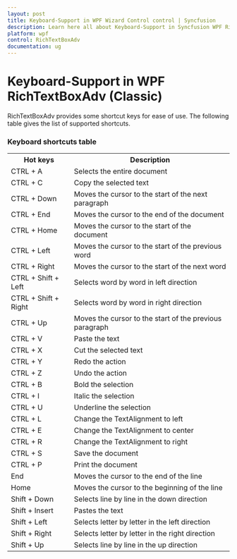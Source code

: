 ```yaml
---
layout: post
title: Keyboard-Support in WPF Wizard Control control | Syncfusion
description: Learn here all about Keyboard-Support in Syncfusion WPF RichTextBoxAdv (Classic) control, its elements and more.
platform: wpf
control: RichTextBoxAdv
documentation: ug
---
```


# Keyboard-Support in WPF RichTextBoxAdv (Classic)

RichTextBoxAdv provides some shortcut keys for ease of use. The following table gives the list of supported shortcuts. 



### Keyboard shortcuts table

<table>
<tr>
<th>
Hot keys</th><th>
Description</th></tr>
<tr>
<td>
CTRL + A</td><td>
Selects the entire document</td></tr>
<tr>
<td>
CTRL + C</td><td>
Copy the selected text</td></tr>
<tr>
<td>
CTRL + Down</td><td>
Moves the cursor to the start of the next paragraph</td></tr>
<tr>
<td>
CTRL + End</td><td>
Moves the cursor to the end of the document</td></tr>
<tr>
<td>
CTRL + Home</td><td>
Moves the cursor to the start of the document</td></tr>
<tr>
<td>
CTRL + Left</td><td>
Moves the cursor to the start of the previous word</td></tr>
<tr>
<td>
CTRL + Right</td><td>
Moves the cursor to the start of the next word</td></tr>
<tr>
<td>
CTRL + Shift + Left</td><td>
Selects word by word in left direction</td></tr>
<tr>
<td>
CTRL + Shift + Right</td><td>
Selects word by word in right direction</td></tr>
<tr>
<td>
CTRL + Up</td><td>
Moves the cursor to the start of the previous paragraph</td></tr>
<tr>
<td>
CTRL + V</td><td>
Paste the text</td></tr>
<tr>
<td>
CTRL + X</td><td>
Cut the selected text</td></tr>
<tr>
<td>
CTRL + Y</td><td>
Redo the action</td></tr>
<tr>
<td>
CTRL + Z</td><td>
Undo the action</td></tr>
<tr>
<td>
CTRL + B</td><td>
Bold the selection</td></tr>
<tr>
<td>
CTRL + I</td><td>
Italic the selection</td></tr>
<tr>
<td>
CTRL + U</td><td>
Underline the selection</td></tr>
<tr>
<td>
CTRL + L </td><td>
Change the TextAlignment to left</td></tr>
<tr>
<td>
CTRL + E</td><td>
Change the TextAlignment to center</td></tr>
<tr>
<td>
CTRL + R</td><td>
Change the TextAlignment to right</td></tr>
<tr>
<td>
CTRL + S</td><td>
Save the document</td></tr>
<tr>
<td>
CTRL + P</td><td>
Print the document</td></tr>
<tr>
<td>
End</td><td>
Moves the cursor to the end of the line</td></tr>
<tr>
<td>
Home</td><td>
Moves the cursor to the beginning of the line</td></tr>
<tr>
<td>
Shift + Down</td><td>
Selects line by line in the down direction</td></tr>
<tr>
<td>
Shift + Insert</td><td>
Pastes the text</td></tr>
<tr>
<td>
Shift + Left</td><td>
Selects letter by letter in the left direction</td></tr>
<tr>
<td>
Shift + Right</td><td>
Selects letter by letter in the right direction</td></tr>
<tr>
<td>
Shift + Up</td><td>
Selects line by line in the up direction</td></tr>
</table>


